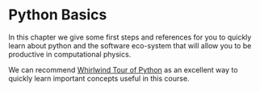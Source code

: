 # Python Basics

In this chapter we give some first steps and references for you to quickly learn about python and the software eco-system that will allow you to be productive in computational physics. 

We can recommend [Whirlwind Tour of Python](https://nbviewer.org/github/jakevdp/WhirlwindTourOfPython/blob/master/Index.ipynb) as an excellent way to quickly learn important concepts useful in this course. 


